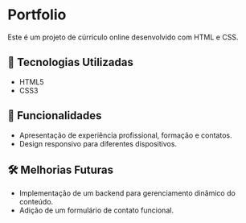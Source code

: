 # Portfolio

Este é um projeto de cúrriculo online desenvolvido com HTML e CSS.

## 📌 Tecnologias Utilizadas
- HTML5
- CSS3

## 🚀 Funcionalidades
- Apresentação de experiência profissional, formação e contatos.
- Design responsivo para diferentes dispositivos.

## 🛠 Melhorias Futuras
- Implementação de um backend para gerenciamento dinâmico do conteúdo.
- Adição de um formulário de contato funcional.
